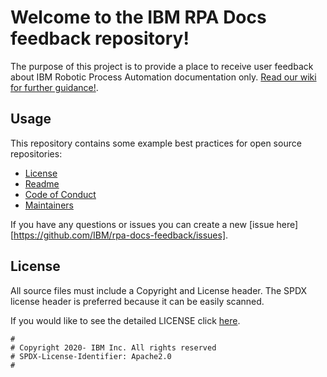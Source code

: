 # Welcome to the IBM RPA Docs feedback repository!

The purpose of this project is to provide a place to receive user feedback about IBM Robotic Process Automation documentation only. [Read our wiki for further guidance!](https://github.com/IBM/rpa-docs-feedback/wiki).

## Usage

This repository contains some example best practices for open source repositories:

* [License](LICENSE)
* [Readme](README.md)
* [Code of Conduct](CODE_OF_CONDUCT.md)
* [Maintainers](MAINTAINERS.md)

If you have any questions or issues you can create a new [issue here][https://github.com/IBM/rpa-docs-feedback/issues].

## License

All source files must include a Copyright and License header. The SPDX license header is 
preferred because it can be easily scanned.

If you would like to see the detailed LICENSE click [here](LICENSE).

```text
#
# Copyright 2020- IBM Inc. All rights reserved
# SPDX-License-Identifier: Apache2.0
#
```
